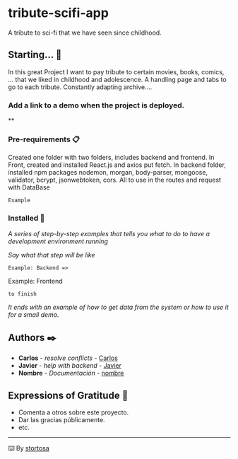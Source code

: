 # tribute-scifi-app
A tribute to sci-fi that we have seen since childhood.

## Starting... 🚀

In this great Project I want to pay tribute to certain movies, books, comics, ... that we liked in childhood and adolescence. A handling page and tabs to go to each tribute. Constantly adapting archive....

###  Add a link to a demo when the project is deployed.
**

### Pre-requirements 📋

Created one folder with two folders, includes backend and frontend. In Front, created and installed React.js and axios put fetch. In backend folder, installed npm packages nodemon, morgan, body-parser, mongoose, validator, bcrypt, jsonwebtoken, cors. All to use in the routes and request with DataBase

```
Example
```

### Installed 🔧

_A series of step-by-step examples that tells you what to do to have a development environment running_

_Say what that step will be like_

```
Example: Backend =>
```

Example: Frontend

```
to finish
```

_It ends with an example of how to get data from the system or how to use it for a small demo._

## Authors ✒️

* **Carlos** - *resolve conflicts* - [Carlos](https://github.com/carlostrujillosamper/)
* **Javier** - *help with backend* - [Javier](https://github.com/javinovich)
* **Nombre** - *Documentación* - [nombre](https://github.com/nombre)

## Expressions of Gratitude 🎁

* Comenta a otros sobre este proyecto. 
* Dar las gracias públicamente.
* etc.



---
⌨️ By [stortosa](https://github.com/stortosa)